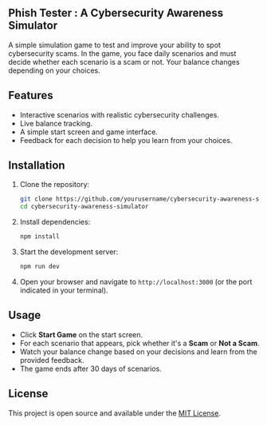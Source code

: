 ## Phish Tester : A Cybersecurity Awareness Simulator

A simple simulation game to test and improve your ability to spot cybersecurity scams. In the game, you face daily scenarios and must decide whether each scenario is a scam or not. Your balance changes depending on your choices.

## Features

- Interactive scenarios with realistic cybersecurity challenges.
- Live balance tracking.
- A simple start screen and game interface.
- Feedback for each decision to help you learn from your choices.

## Installation

1. Clone the repository:

   ```bash
   git clone https://github.com/yourusername/cybersecurity-awareness-simulator.git
   cd cybersecurity-awareness-simulator
   ```

2. Install dependencies:

   ```bash
   npm install
   ```

3. Start the development server:

   ```bash
   npm run dev
   ```

4. Open your browser and navigate to `http://localhost:3000` (or the port indicated in your terminal).

## Usage

- Click **Start Game** on the start screen.
- For each scenario that appears, pick whether it's a **Scam** or **Not a Scam**.
- Watch your balance change based on your decisions and learn from the provided feedback.
- The game ends after 30 days of scenarios.


## License

This project is open source and available under the [MIT License](LICENSE).
